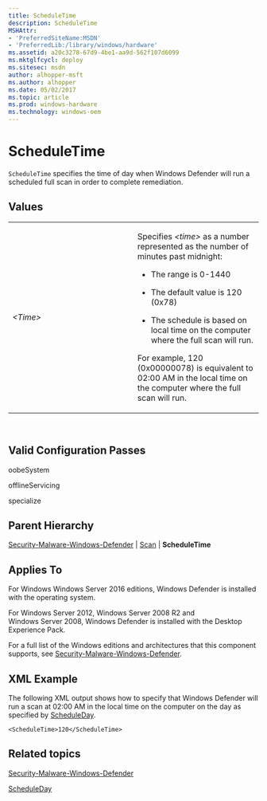 ```yaml
---
title: ScheduleTime
description: ScheduleTime
MSHAttr:
- 'PreferredSiteName:MSDN'
- 'PreferredLib:/library/windows/hardware'
ms.assetid: a20c3278-67d9-4be1-aa9d-562f107d6099
ms.mktglfcycl: deploy
ms.sitesec: msdn
author: alhopper-msft
ms.author: alhopper
ms.date: 05/02/2017
ms.topic: article
ms.prod: windows-hardware
ms.technology: windows-oem
---
```


# ScheduleTime


`ScheduleTime` specifies the time of day when Windows Defender will run a scheduled full scan in order to complete remediation.

## Values


<table>
<colgroup>
<col width="50%" />
<col width="50%" />
</colgroup>
<tbody>
<tr class="odd">
<td><p><em>&lt;Time&gt;</em></p></td>
<td><p>Specifies <em>&lt;time&gt;</em> as a number represented as the number of minutes past midnight:</p>
<ul>
<li><p>The range is 0-1440</p></li>
<li><p>The default value is 120 (0x78)</p></li>
<li><p>The schedule is based on local time on the computer where the full scan will run.</p></li>
</ul>
<p>For example, 120 (0x00000078) is equivalent to 02:00 AM in the local time on the computer where the full scan will run.</p></td>
</tr>
</tbody>
</table>

 

## Valid Configuration Passes


oobeSystem

offlineServicing

specialize

## Parent Hierarchy


[Security-Malware-Windows-Defender](security-malware-windows-defender.md) | [Scan](security-malware-windows-defender-scan.md) | **ScheduleTime**

## Applies To


For Windows Windows Server 2016 editions, Windows Defender is installed with the operating system.

For Windows Server 2012, Windows Server 2008 R2 and Windows Server 2008, Windows Defender is installed with the Desktop Experience Pack.

For a full list of the Windows editions and architectures that this component supports, see [Security-Malware-Windows-Defender](security-malware-windows-defender.md).

## XML Example


The following XML output shows how to specify that Windows Defender will run a scan at 02:00 AM in the local time on the computer on the day as specified by [ScheduleDay](security-malware-windows-defender-scanscheduleday.md).

```
<ScheduleTime>120</ScheduleTime>
```

## Related topics


[Security-Malware-Windows-Defender](security-malware-windows-defender.md)

[ScheduleDay](security-malware-windows-defender-scanscheduleday.md)

 

 







